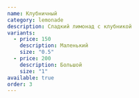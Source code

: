 ```yaml
---
name: Клубничный
category: lemonade
description: Сладкий лимонад с клубникой
variants:
  - price: 150
    description: Маленький
    size: "0.5"
  - price: 200
    description: Большой
    size: "1"
available: true
order: 3
---
```


